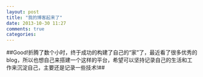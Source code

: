 ```yaml
---
layout: post
title: "我的博客起来了"
date: 2013-10-30 11:27
comments: true
categories: 
---
```

##Good!折腾了数个小时，终于成功的构建了自己的“家”了，最近看了很多优秀的blog，所以也想自己来搭建一个这样的平台，希望可以坚持记录自己的生活和工作来沉淀自己，主要还是记录一些技术!##